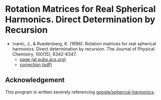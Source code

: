 # Rotation Matrices for Real Spherical Harmonics. Direct Determination by Recursion
* Ivanic, J., & Ruedenberg, K. (1996). Rotation matrices for real spherical harmonics. Direct determination by recursion. The Journal of Physical Chemistry, 100(15), 6342-6347.
  * [page (at pubs.acs.org)](https://pubs.acs.org/doi/10.1021/jp953350u)
  * [correction (pdf)](https://pubs.acs.org/doi/pdf/10.1021/jp9833350)

## Acknowledgement
This program is written severely referencing [google/spherical-harmonics](https://github.com/google/spherical-harmonics).
